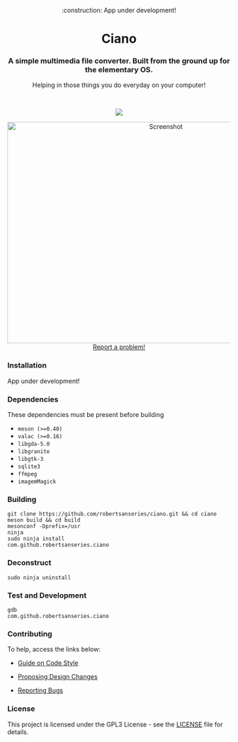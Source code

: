 <div>
  <p align="center"> :construction: App under development!</p>
  <h1 align="center">Ciano</h1>
  <h3 align="center">A simple multimedia file converter. Built from the ground up for the elementary OS.</h3>
  <p align="center">Helping in those things you do everyday on your computer!</p>
</div>

<br/>

<p align="center">
   <a href="https://github.com/robertsanseries/ciano/blob/master/LICENSE">
    <img src="https://img.shields.io/badge/License-GPL--3.0-blue.svg">
   </a>
</p>

<p align="center">
    <img width="700" height="500" src="https://github.com/robertsanseries/ciano/blob/master/data/images/screenshot.png" alt="Screenshot"> <br>
  <a href="https://github.com/robertsanseries/ciano/issues/new"> Report a problem! </a>
</p>

### Installation

App under development!

### Dependencies
These dependencies must be present before building
 - `meson (>=0.40)`
 - `valac (>=0.16)`
 - `libgda-5.0`
 - `libgranite`
 - `libgtk-3`
 - `sqlite3`
 - `ffmpeg`
 - `imagemMagick`
 
 ### Building

```
git clone https://github.com/robertsanseries/ciano.git && cd ciano
meson build && cd build
mesonconf -Dprefix=/usr
ninja
sudo ninja install
com.github.robertsanseries.ciano
```

### Deconstruct

```
sudo ninja uninstall
```

### Test and Development

```
gdb
com.github.robertsanseries.ciano
```

### Contributing

To help, access the links below:

- [Guide on Code Style](https://github.com/robertsanseries/ciano/wiki/Guide-on-code-style)

- [Proposing Design Changes](https://github.com/robertsanseries/ciano/wiki/Proposing-Design-Changes)

- [Reporting Bugs](https://github.com/robertsanseries/ciano/wiki/Reporting-Bugs)


### License

This project is licensed under the GPL3 License - see the [LICENSE](LICENSE.md) file for details.

